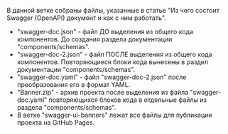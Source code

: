 В данной ветке собраны файлы, указанные в статье "Из чего состоит Swagger (OpenAPI) документ и как с ним работать".

- "swagger-doc.json" - файл ДО выделения из общего кода компонентов. До создания раздела документации "components/schemas".
- "swagger-doc-2.json" - файл ПОСЛЕ выделения из общего кода компонентов. Повторяющиеся блоки кода вынесены в раздел документации "components/schemas".
- "swagger-doc.yaml" - файл "swagger-doc-2.json" после преобразования его в формат YAML.
- "Banner.zip" - архив проекта после выделения из файла "swagger-doc.yaml" повторяющихся блоков кода в отдельные файлы из раздела "components/schemas".
- В ветке "swagger-ui-banners" лежат все файлы для публикации проекта на GitHub Pages.
